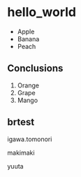 # hello_world

- Apple
- Banana
- Peach

## Conclusions

1. Orange
1. Grape
1. Mango

## brtest

igawa.tomonori

makimaki

yuuta
